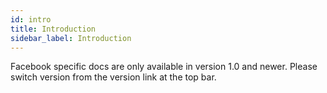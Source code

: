 ```yaml
---
id: intro
title: Introduction
sidebar_label: Introduction
---
```

Facebook specific docs are only available in version 1.0 and newer. Please switch version from the version link at the top bar.
